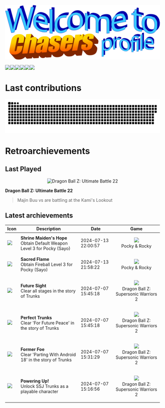 <p align="center">
<img src="header.png">
</p>

<img src="https://api.visitorbadge.io/api/combined?path=https%3A%2F%2Fgithub.com%2FCryZo&label=Profile%20views%20(total%20%2F%20today)&countColor=%23ba68c8&style=flat" /><a href="https://retroachievements.org/user/CryZo"><img src="https://img.shields.io/badge/Retro_Archievements-1528-00C647" /></a><img src="https://img.shields.io/badge/TypeScript-3370B3" /><img src="https://img.shields.io/badge/Tailwind_CSS-35BEF8" /><img src="https://img.shields.io/badge/Vue.js-3AA676" /><img src="https://img.shields.io/badge/I_hate-WordPress-white?labelColor=ffffff&color=21759A" />
# Last contributions
<picture>
  <source media="(prefers-color-scheme: dark)" srcset="dist/github-snake-dark.svg" />
  <source media="(prefers-color-scheme: light)" srcset="dist/github-snake.svg" />
  <img alt="github-snake" src="dist/github-snake.svg" />
</picture>

# Retroarchievements
## Last Played
<p align="center">
<img alt='Dragon Ball Z: Ultimate Battle 22' src='https://retroachievements.org/Images/026730.png'>
</p>

**Dragon Ball Z: Ultimate Battle 22**
> Majin Buu vs  are battling at the Kami's Lookout
## Latest archievements
| Icon | Description | Date | Game |
| - | - | - | - |
| <img src='https://retroachievements.org/Badge/419651.png'> | **Shrine Maiden's Hope** <br> Obtain Default Weapon Level 3 for Pocky (Sayo) | 2024-07-13 22:00:57 | <p align='center'><img height='48px' src='https://retroachievements.org/Images/026005.png'><br>Pocky & Rocky</p> |
| <img src='https://retroachievements.org/Badge/419653.png'> | **Sacred Flame** <br> Obtain Fireball Level 3 for Pocky (Sayo) | 2024-07-13 21:58:22 | <p align='center'><img height='48px' src='https://retroachievements.org/Images/026005.png'><br>Pocky & Rocky</p> |
| <img src='https://retroachievements.org/Badge/227091.png'> | **Future Sight** <br> Clear all stages in the story of Trunks | 2024-07-07 15:45:18 | <p align='center'><img height='48px' src='https://retroachievements.org/Images/054501.png'><br>Dragon Ball Z: Supersonic Warriors 2</p> |
| <img src='https://retroachievements.org/Badge/227089.png'> | **Perfect Trunks** <br> Clear 'For Future Peace' in the story of Trunks | 2024-07-07 15:45:18 | <p align='center'><img height='48px' src='https://retroachievements.org/Images/054501.png'><br>Dragon Ball Z: Supersonic Warriors 2</p> |
| <img src='https://retroachievements.org/Badge/227090.png'> | **Former Foe** <br> Clear 'Parting With Android 18' in the story of Trunks | 2024-07-07 15:31:29 | <p align='center'><img height='48px' src='https://retroachievements.org/Images/054501.png'><br>Dragon Ball Z: Supersonic Warriors 2</p> |
| <img src='https://retroachievements.org/Badge/227138.png'> | **Powering Up!** <br> Unlock SSJ Trunks as a playable character | 2024-07-07 15:16:56 | <p align='center'><img height='48px' src='https://retroachievements.org/Images/054501.png'><br>Dragon Ball Z: Supersonic Warriors 2</p> |
